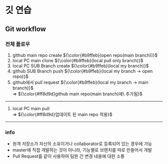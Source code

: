 <!-- github-markdown-css -->
<link href="https://cdnjs.cloudflare.com/ajax/libs/github-markdown-css/5.1.0/github-markdown.css" rel="stylesheet">

# 깃 연습

## Git workflow

### 전체 플로우
1. github main repo create ${\color{#b9ffeb}(open repo(main branch))}$
2. local PC main clone ${\color{#b9ffeb}(local pull only branch)}$
3. local PC SUB Branch create ${\color{#b9ffeb}(local my branch)}$
4. github SUB Branch push ${\color{#b9ffeb}(local my branch -> open repo)}$
5. github에서 pull request ${\color{#b9ffeb}(local my branch -> main branch)}$
   <br>
=> ${\color{#ff8d9d}github main repo(main branch)에\ 추가됨}$

---

1. local PC main pull
   <br>
=> ${\color{#ff8d9d}업데이트 된 main repo 적용}$

---
### info
- 원격 저장소가 자신의 소유이거나 collaborator로 등록되어 있는 경우에 가능
- master에 직접 개발하는 것이 아니라, 기능별로 브랜치를 따로 만들어서 개발
- Pull Request를 같이 사용하여 팀원 간 변경 내용에 대한 소통
